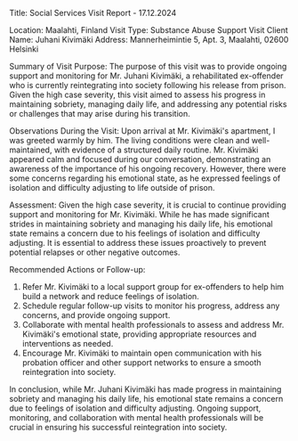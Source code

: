  Title: Social Services Visit Report - 17.12.2024

Location: Maalahti, Finland
Visit Type: Substance Abuse Support Visit
Client Name: Juhani Kivimäki
Address: Mannerheimintie 5, Apt. 3, Maalahti, 02600 Helsinki

Summary of Visit Purpose:
The purpose of this visit was to provide ongoing support and monitoring for Mr. Juhani Kivimäki, a rehabilitated ex-offender who is currently reintegrating into society following his release from prison. Given the high case severity, this visit aimed to assess his progress in maintaining sobriety, managing daily life, and addressing any potential risks or challenges that may arise during his transition.

Observations During the Visit:
Upon arrival at Mr. Kivimäki's apartment, I was greeted warmly by him. The living conditions were clean and well-maintained, with evidence of a structured daily routine. Mr. Kivimäki appeared calm and focused during our conversation, demonstrating an awareness of the importance of his ongoing recovery. However, there were some concerns regarding his emotional state, as he expressed feelings of isolation and difficulty adjusting to life outside of prison.

Assessment:
Given the high case severity, it is crucial to continue providing support and monitoring for Mr. Kivimäki. While he has made significant strides in maintaining sobriety and managing his daily life, his emotional state remains a concern due to his feelings of isolation and difficulty adjusting. It is essential to address these issues proactively to prevent potential relapses or other negative outcomes.

Recommended Actions or Follow-up:
1. Refer Mr. Kivimäki to a local support group for ex-offenders to help him build a network and reduce feelings of isolation.
2. Schedule regular follow-up visits to monitor his progress, address any concerns, and provide ongoing support.
3. Collaborate with mental health professionals to assess and address Mr. Kivimäki's emotional state, providing appropriate resources and interventions as needed.
4. Encourage Mr. Kivimäki to maintain open communication with his probation officer and other support networks to ensure a smooth reintegration into society.

In conclusion, while Mr. Juhani Kivimäki has made progress in maintaining sobriety and managing his daily life, his emotional state remains a concern due to feelings of isolation and difficulty adjusting. Ongoing support, monitoring, and collaboration with mental health professionals will be crucial in ensuring his successful reintegration into society.